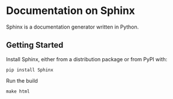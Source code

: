 # Documentation on Sphinx

Sphinx is a documentation generator written in Python.

## Getting Started

Install Sphinx, either from a distribution package or from PyPI with:

`pip install Sphinx`

Run the build

`make html`
